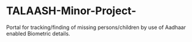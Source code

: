 # TALAASH-Minor-Project-
Portal for tracking/finding of missing persons/children by use of Aadhaar enabled Biometric details.
